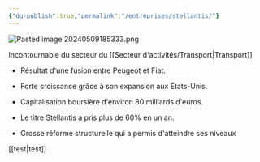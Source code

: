 ```yaml
---
{"dg-publish":true,"permalink":"/entreprises/stellantis/"}
---
```


![Pasted image 20240509185333.png](/img/user/Data/Pasted%20image%2020240509185333.png)

Incontournable du secteur du [[Secteur d'activités/Transport\|Transport]]

- Résultat d'une fusion entre Peugeot et Fiat.

- Forte croissance grâce à son expansion aux États-Unis.

- Capitalisation boursière d'environ 80 milliards d'euros.

- Le titre Stellantis a pris plus de 60% en un an.

- Grosse réforme structurelle qui a permis d'atteindre ses niveaux

[[test\|test]]


